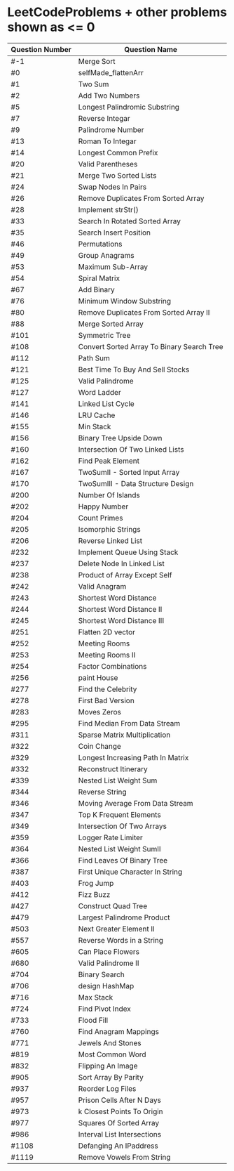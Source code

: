 # LeetCodeProblems + other problems shown as <= 0

| 		Question Number  	|        Question Name   					  |	
| ------------------------- | ------------------------------------------  |
|              #-1          |     Merge Sort     					  	  |
|               #0          |     selfMade_flattenArr    				  |
|               #1          |     Two Sum       					  	  |
|               #2          |     Add Two Numbers      					  |
|				#5 			|	  Longest Palindromic Substring 		  |
|               #7          |     Reverse Integar      					  |
|               #9          |     Palindrome Number    					  | 
|               #13         |     Roman To Integar     					  |  
|               #14         |     Longest Common Prefix					  |
|               #20         |     Valid Parentheses    					  |
|               #21         |     Merge Two Sorted Lists  				  |
|               #24         |     Swap Nodes In Pairs	   				  |
|               #26         |     Remove Duplicates From Sorted Array	  |
|               #28         |     Implement strStr()   				  	  |
|				#33 		|  	  Search In Rotated Sorted Array 		  |
|               #35         |     Search Insert Position 				  |
|				#46			|	  Permutations 							  |
|				#49			|	  Group Anagrams						  |
|               #53         |     Maximum Sub-Array    					  |
|               #54         |     Spiral Matrix        					  |
|               #67         |     Add Binary			   				  |
|				#76 		|	  Minimum Window Substring 				  |
|				#80			|     Remove Duplicates From Sorted Array II  |
|				#88			|	  Merge	Sorted Array 					  |
|               #101        |     Symmetric Tree       					  |
|               #108        |  Convert Sorted Array To Binary Search Tree |
|				#112 		|	  Path Sum							      |
|               #121        |     Best Time To Buy And Sell Stocks        |
|				#125		|	  Valid Palindrome						  |
|				#127		|	  Word Ladder							  |
|               #141        |     Linked List Cycle                       |
|               #146        |     LRU Cache 							  |
|               #155        |     Min Stack 							  |
|				#156		|  	  Binary Tree Upside Down				  |
|				#160		|	  Intersection Of Two Linked Lists 		  |
|				#162		|	  Find Peak Element						  |
|               #167        |     TwoSumII - Sorted Input Array 		  |
|				#170		|	  TwoSumIII - Data Structure Design 	  |
|               #200        |     Number Of Islands 					  |
|               #202        |     Happy Number 							  |
|				#204		|	  Count Primes 							  |
|               #205        |     Isomorphic Strings 					  |
|               #206        |     Reverse Linked List 				      |
|               #232        |     Implement Queue Using Stack 			  |
|               #237        |     Delete Node In Linked List 			  |
|			    #238 		|     Product of Array Except Self 			  |
|               #242        |     Valid Anagram 						  |
|               #243        |     Shortest Word Distance  				  |
|               #244        |     Shortest Word Distance II 			  |
|               #245        |     Shortest Word Distance III 			  |
|               #251        |     Flatten 2D vector 					  |
|				#252		|	  Meeting Rooms							  |
|				#253		|	  Meeting Rooms II						  |
|				#254		|	  Factor Combinations					  |
|               #256        |     paint House 							  |
|				#277		|	  Find the Celebrity					  |
|				#278		|	  First Bad Version						  |
|               #283        |     Moves Zeros 							  |
|				#295		|	  Find Median From Data Stream 			  |
|               #311        |     Sparse Matrix Multiplication 			  |
|				#322		|	  Coin Change							  |
|               #329        |     Longest Increasing Path In Matrix 	  |
|				#332		|	  Reconstruct Itinerary					  |
|               #339        |     Nested List Weight Sum 				  |
|               #344        |     Reverse String 						  |
|				#346		|	  Moving Average From Data Stream		  |
|				#347		|	  Top K Frequent Elements 				  |
|				#349		|	  Intersection Of Two Arrays 			  |
|				#359		| 	  Logger Rate Limiter					  |
|				#364		|	  Nested List Weight SumII 				  |
|				#366		|	  Find Leaves Of Binary Tree			  |
|               #387        |     First Unique Character In String 		  |
|               #403        |     Frog Jump 							  |
|               #412        |     Fizz Buzz 							  |
|				#427		|	  Construct Quad Tree					  |
|				#479		|	  Largest Palindrome Product			  |
|				#503		|	  Next Greater Element II 				  |
|				#557		|	  Reverse Words in a String 			  |
|				#605		|	  Can Place Flowers						  |
|				#680		|	  Valid Palindrome II 					  |
|               #704        |     Binary Search 						  |
|               #706        |     design HashMap 						  |
|				#716		|	  Max Stack								  |
|               #724        |     Find Pivot Index 						  |
|				#733		|	  Flood Fill							  |
|               #760        |     Find Anagram Mappings 				  |
|               #771        |     Jewels And Stones 					  |
|				#819		|	  Most Common Word						  |
|               #832        |     Flipping An Image 					  |
|               #905        |     Sort Array By Parity 					  |
|				#937		|	  Reorder Log Files						  |
|				#957		| 	  Prison Cells After N Days 			  |
|				#973		|	  k Closest Points To Origin			  |
|               #977        |     Squares Of Sorted Array 				  |
|				#986		|	  Interval List Intersections			  |
|				#1108		|	  Defanging An IPaddress				  |
|				#1119		|	  Remove Vowels From String 			  |